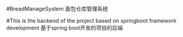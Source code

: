 #BreadManageSystem
面包仓库管理系统

#This is the backend of the project based on springboot framework development
基于spring boot开发的项目的后端